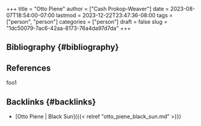 +++
title = "Otto Piene"
author = ["Cash Prokop-Weaver"]
date = 2023-08-07T18:54:00-07:00
lastmod = 2023-12-22T23:47:36-08:00
tags = ["person", "person"]
categories = ["person"]
draft = false
slug = "1dc50079-7ac6-42aa-8173-76a4da97d7da"
+++

## Bibliography {#bibliography}

## References

<style>.csl-entry{text-indent: -1.5em; margin-left: 1.5em;}</style><div class="csl-bib-body">
</div>

foo1


## Backlinks {#backlinks}

-   [Otto Piene | Black Sun]({{< relref "otto_piene_black_sun.md" >}})
